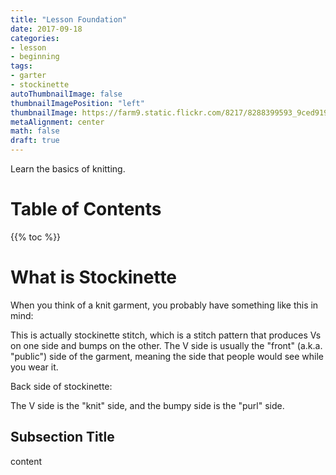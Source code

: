 ```yaml
---
title: "Lesson Foundation"
date: 2017-09-18
categories:
- lesson
- beginning
tags:
- garter
- stockinette
autoThumbnailImage: false
thumbnailImagePosition: "left"
thumbnailImage: https://farm9.static.flickr.com/8217/8288399593_9ced919f63.jpg
metaAlignment: center
math: false
draft: true
---
```


Learn the basics of knitting.
<!--more-->

# Table of Contents

{{% toc %}}

# What is Stockinette
When you think of a knit garment, you probably have something like this in mind:


This is actually stockinette stitch, which is a stitch pattern that produces Vs on one side and bumps on the other. The V side is usually the "front" (a.k.a. "public") side of the garment, meaning the side that people would see while you wear it.

Back side of stockinette:

The V side is the "knit" side, and the bumpy side is the "purl" side.

## Subsection Title
content

